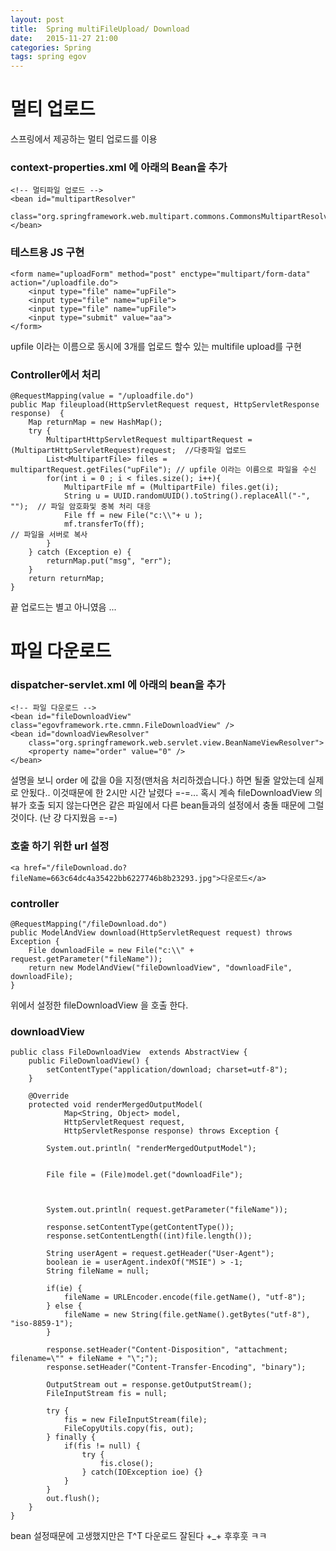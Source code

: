 ```yaml
---
layout: post
title:  Spring multiFileUpload/ Download
date:   2015-11-27 21:00
categories: Spring
tags: spring egov
---
```


# 멀티 업로드 

스프링에서 제공하는 멀티 업로드를 이용

### context-properties.xml 에 아래의 Bean을 추가 
	<!-- 멀티파일 업로드 -->
	<bean id="multipartResolver"
		class="org.springframework.web.multipart.commons.CommonsMultipartResolver"></bean>
		
### 테스트용 JS 구현 
    <form name="uploadForm" method="post" enctype="multipart/form-data" action="/uploadfile.do">
        <input type="file" name="upFile">
        <input type="file" name="upFile">
        <input type="file" name="upFile">
        <input type="submit" value="aa"> 
    </form>
upfile 이라는 이름으로 동시에 3개를 업로드 할수 있는 multifile upload를 구현 
		
### Controller에서 처리 

	@RequestMapping(value = "/uploadfile.do")
	public Map fileupload(HttpServletRequest request, HttpServletResponse response)  {
		Map returnMap = new HashMap();
		try {
			MultipartHttpServletRequest multipartRequest =  (MultipartHttpServletRequest)request;  //다중파일 업로드
			List<MultipartFile> files = multipartRequest.getFiles("upFile"); // upfile 이라는 이름으로 파일을 수신
			for(int i = 0 ; i < files.size(); i++){
				MultipartFile mf = (MultipartFile) files.get(i);
				String u = UUID.randomUUID().toString().replaceAll("-", "");  // 파일 암호화및 중복 처리 대응 
				File ff = new File("c:\\"+ u );
				mf.transferTo(ff);                                          // 파일을 서버로 복사 
			}
		} catch (Exception e) {
			returnMap.put("msg", "err");
		}
		return returnMap;
	}

끝 업로드는 별고 아니였음 ...

# 파일 다운로드 

### dispatcher-servlet.xml 에 아래의 bean을 추가 

	<!-- 파일 다운로드 -->
	<bean id="fileDownloadView" class="egovframework.rte.cmmn.FileDownloadView" />
	<bean id="downloadViewResolver"
		class="org.springframework.web.servlet.view.BeanNameViewResolver">
		<property name="order" value="0" />
	</bean>

설명을 보니 order 에 값을 0을 지정(맨처음 처리하겠습니다.) 하면 될줄 알았는데
실제로 안됬다.. 이것때문에 한 2시만 시간 날렸다 =-=...
혹시 계속 fileDownloadView 의 뷰가 호출 되지 않는다면은 같은 파일에서 
다른 bean들과의 설정에서 충돌 때문에 그럴것이다. (난 걍 다지웠음 =-=)

### 호출 하기 위한 url 설정 

    <a href="/fileDownload.do?fileName=663c64dc4a35422bb6227746b8b23293.jpg">다운로드</a>

### controller

	@RequestMapping("/fileDownload.do")
	public ModelAndView download(HttpServletRequest request) throws Exception {
		File downloadFile = new File("c:\\" + request.getParameter("fileName"));
		return new ModelAndView("fileDownloadView", "downloadFile", downloadFile);
	}  

위에서 설정한 fileDownloadView 을 호출 한다. 

### downloadView 

    public class FileDownloadView  extends AbstractView {
    	public FileDownloadView() {
    		setContentType("application/download; charset=utf-8");
    	}
    
    	@Override
    	protected void renderMergedOutputModel(
    			Map<String, Object> model,
    			HttpServletRequest request, 
    			HttpServletResponse response) throws Exception {
    		
    		System.out.println( "renderMergedOutputModel");
    		
    		
    		File file = (File)model.get("downloadFile");
    		
    		
    		
    		System.out.println( request.getParameter("fileName"));
    		
    		response.setContentType(getContentType());
    		response.setContentLength((int)file.length());
    		
    		String userAgent = request.getHeader("User-Agent");
    		boolean ie = userAgent.indexOf("MSIE") > -1;
    		String fileName = null;
    		
    		if(ie) {
    			fileName = URLEncoder.encode(file.getName(), "utf-8");
    		} else {
    			fileName = new String(file.getName().getBytes("utf-8"), "iso-8859-1");
    		}
    		
    		response.setHeader("Content-Disposition", "attachment; filename=\"" + fileName + "\";");
    		response.setHeader("Content-Transfer-Encoding", "binary");
    		
    		OutputStream out = response.getOutputStream();
    		FileInputStream fis = null;
    		
    		try {
    			fis = new FileInputStream(file);
    			FileCopyUtils.copy(fis, out);
    		} finally {
    			if(fis != null) {
    				try {
    					fis.close();
    				} catch(IOException ioe) {}
    			}
    		}
    		out.flush();
    	}
    }
    
bean 설정때문에 고생했지만은 T^T 다운로드 잘된다 +_+ 후후훗 ㅋㅋ







